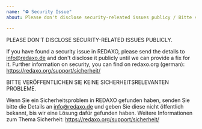 ```yaml
---
name: "⛔ Security Issue"
about: Please don't disclose security-releated issues publicy / Bitte veröffnetlichen sie keine Sicherheitsprobleme öffentlich

---
```


PLEASE DON'T DISCLOSE SECURITY-RELATED ISSUES PUBLICLY.

If you have found a security issue in REDAXO, please send the details to info@redaxo.de and don't disclose it publicly until we can provide a fix for it. 
Further information on security, you can find on redaxo.org (german): https://redaxo.org/support/sicherheit/ 

BITTE VERÖFFENTLICHEN SIE KEINE SICHERHEITSRELEVANTEN PROBLEME.

Wenn Sie ein Sicherheitsproblem in REDAXO gefunden haben, senden Sie bitte die Details an info@redaxo.de und geben Sie diese nicht öffentlich bekannt, bis wir eine Lösung dafür gefunden haben. 
Weitere Informationen zum Thema Sicherheit: https://redaxo.org/support/sicherheit/
